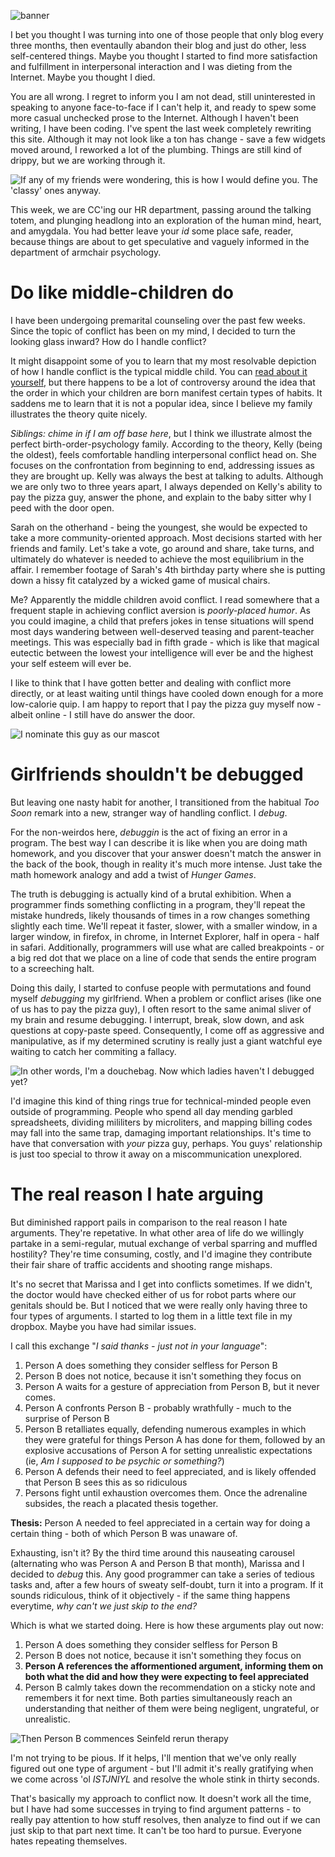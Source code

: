 <!--Arguments-->
<!--Don't be like that, bae.  This week, we discuss arguments.-->

![banner](/static/img/arguingcouple.jpg)

I bet you thought I was turning into one of those people that only blog every three months, then eventaully abandon their blog and just do other, less self-centered things.  Maybe you thought I started to find more satisfaction and fulfillment in interpersonal interaction and I was dieting from the Internet.  Maybe you thought I died.

You are all wrong.  I regret to inform you I am not dead, still uninterested in speaking to anyone face-to-face if I can't help it, and ready to spew some more casual unchecked prose to the Internet.  Although I haven't been writing, I have been coding.  I've spent the last week completely rewriting this site.  Although it may not look like a ton has change - save a few widgets moved around, I reworked a lot of the plumbing.  Things are still kind of drippy, but we are working through it.

![If any of my friends were wondering, this is how I would define you.  The 'classy' ones anyway.](/static/img/sadfriends.png)

This week, we are CC'ing our HR department, passing around the talking totem, and plunging headlong into an exploration of the human mind, heart, and amygdala.  You had better leave your *id* some place safe, reader, because things are about to get speculative and vaguely informed in the department of armchair psychology.

# Do like middle-children do
I have been undergoing premarital counseling over the past few weeks.  Since the topic of conflict has been on my mind, I decided to turn the looking glass inward?  How do I handle conflict?

It might disappoint some of you to learn that my most resolvable depiction of how I handle conflict is the typical middle child.  You can [read about it yourself](http://en.wikipedia.org/wiki/Birth_order), but there happens to be a lot of controversy around the idea that the order in which your children are born manifest certain types of habits.  It saddens me to learn that it is not a popular idea, since I believe my family illustrates the theory quite nicely.

*Siblings: chime in if I am off base here*, but I think we illustrate almost the perfect birth-order-psychology family.  According to the theory, Kelly (being the oldest), feels comfortable handling interpersonal conflict head on.  She focuses on the confrontation from beginning to end, addressing issues as they are brought up.  Kelly was always the best at talking to adults.  Although we are only two to three years apart, I always depended on Kelly's ability to pay the pizza guy, answer the phone, and explain to the baby sitter why I peed with the door open.

Sarah on the otherhand - being the youngest, she would be expected to take a more community-oriented approach.  Most decisions started with her friends and family.  Let's take a vote, go around and share, take turns, and ultimately do whatever is needed to achieve the most equilibrium in the affair.    I remember footage of Sarah's 4th birthday party where she is putting down a hissy fit catalyzed by a wicked game of musical chairs.

Me?  Apparently the middle children avoid conflict.  I read somewhere that a frequent staple in achieving conflict aversion is *poorly-placed humor*.  As you could imagine, a child that prefers jokes in tense situations will spend most days wandering between well-deserved teasing and parent-teacher meetings.  This was especially bad in fifth grade - which is like that magical eutectic between the lowest your intelligence will ever be and the highest your self esteem will ever be.

I like to think that I have gotten better and dealing with conflict more directly, or at least waiting until things have cooled down enough for a more low-calorie quip.  I am happy to report that I pay the pizza guy myself now - albeit online - I still have do answer the door.

![I nominate this guy as our mascot](/static/img/chandler.jpg)

# Girlfriends shouldn't be debugged
But leaving one nasty habit for another, I transitioned from the habitual *Too Soon* remark into a new, stranger way of handling conflict.  I *debug*.

For the non-weirdos here, *debuggin* is the act of fixing an error in a program.  The best way I can describe it is like when you are doing math homework, and you discover that your answer doesn't match the answer in the back of the book, though in reality it's much more intense.  Just take the math homework analogy and add a twist of *Hunger Games*.

The truth is debugging is actually kind of a brutal exhibition.  When a programmer finds something conflicting in a program, they'll repeat the mistake hundreds, likely thousands of times in a row changes something slightly each time.  We'll repeat it faster, slower, with a smaller window, in a larger window, in firefox, in chrome, in Internet Explorer, half in opera - half in safari.  Additionally, programmers will use what are called breakpoints - or a big red dot that we place on a line of code that sends the entire program to a screeching halt.

Doing this daily, I started to confuse people with permutations and found myself *debugging* my girlfriend.  When a problem or conflict arises (like one of us has to pay the pizza guy), I often resort to the same animal sliver of my brain and resume debugging.  I interrupt, break, slow down, and ask questions at copy-paste speed.  Consequently, I come off as aggressive and manipulative, as if my determined scrutiny is really just a giant watchful eye waiting to catch her commiting a fallacy.

![In other words, I'm a douchebag.  Now which ladies haven't I debugged yet?](/static/img/douchebag.jpg)

I'd imagine this kind of thing rings true for technical-minded people even outside of programming.  People who spend all day mending garbled spreadsheets, dividing mililiters by microliters, and mapping billing codes may fall into the same trap, damaging important relationships.  It's time to have that conversation with *your* pizza guy, perhaps.  You guys' relationship is just too special to throw it away on a miscommunication unexplored.

# The real reason I hate arguing

But diminished rapport pails in comparison to the real reason I hate arguments.  They're repetative.  In what other area of life do we willingly partake in a semi-regular, mutual exchange of verbal sparring and muffled hostility?  They're time consuming, costly, and I'd imagine they contribute their fair share of traffic accidents and shooting range mishaps.

It's no secret that Marissa and I get into conflicts sometimes.  If we didn't, the doctor would have checked either of us for robot parts where our genitals should be.  But I noticed that we were really only having three to four types of arguments.  I started to log them in a little text file in my dropbox.  Maybe you have had similar issues.

I call this exchange "*I said thanks - just not in your language*":

1. Person A does something they consider selfless for Person B
2. Person B does not notice, because it isn't something they focus on
3. Person A waits for a gesture of appreciation from Person B, but it never comes.
4. Person A confronts Person B - probably wrathfully - much to the surprise of Person B
5. Person B retalliates equally, defending numerous examples in which they were grateful for things Person A has done for them, followed by an explosive accusations of Person A for setting unrealistic expectations (ie, *Am I supposed to be psychic or something?*)
6. Person A defends their need to feel appreciated, and is likely offended that Person B sees this as so ridiculous
7. Persons fight until exhaustion overcomes them.  Once the adrenaline subsides, the reach a placated thesis together.

**Thesis:** Person A needed to feel appreciated in a certain way for doing a certain thing - both of which Person B was unaware of.

Exhausting, isn't it?  By the third time around this nauseating carousel (alternating who was Person A and Person B that month), Marissa and I decided to *debug* this.  Any good programmer can take a series of tedious tasks and, after a few hours of sweaty self-doubt, turn it into a program.  If it sounds ridiculous, think of it objectively - if the same thing happens everytime, *why can't we just skip to the end?*

Which is what we started doing.  Here is how these arguments play out now:

1. Person A does something they consider selfless for Person B
2. Person B does not notice, because it isn't something they focus on
3. **Person A references the afformentioned argument, informing them on both what the did and how they were expecting to feel appreciated**
4. Person B calmly takes down the recommendation on a sticky note and remembers it for next time.  Both parties simultaneously reach an understanding that neither of them were being negligent, ungrateful, or unrealistic.

![Then Person B commences Seinfeld rerun therapy](/static/img/seinfeldtherapy.png)

I'm not trying to be pious.  If it helps, I'll mention that we've only really figured out one type of argument - but I'll admit it's really gratifying when we come across 'ol *ISTJNIYL* and resolve the whole stink in thirty seconds.

That's basically my approach to conflict now.  It doesn't work all the time, but I have had some successes in trying to find argument patterns - to really pay attention to how stuff resolves, then analyze to find out if we can just skip to that part next time.  It can't be too hard to pursue.  Everyone hates repeating themselves.